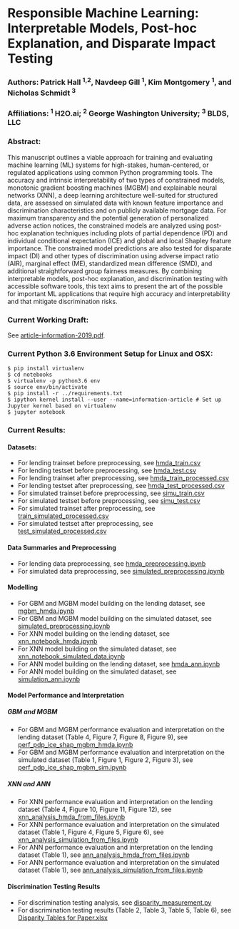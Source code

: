 # Responsible Machine Learning: Interpretable Models, Post-hoc Explanation, and Disparate Impact Testing

### Authors: Patrick Hall <sup>1,2</sup>, Navdeep Gill <sup>1</sup>, Kim Montgomery <sup>1</sup>, and Nicholas Schmidt <sup>3</sup>
### Affiliations: <sup>1</sup> H2O.ai; <sup>2</sup> George Washington University; <sup>3</sup> BLDS, LLC

### Abstract: 
This manuscript outlines a viable approach for training and evaluating machine learning (ML) systems for high-stakes, human-centered, or regulated applications using common Python programming tools. The accuracy and intrinsic interpretability of two types of constrained models, monotonic gradient boosting machines (MGBM) and explainable neural networks (XNN), a deep learning architecture well-suited for structured data, are assessed on simulated data with known feature importance and discrimination characteristics and on publicly available mortgage data. For maximum transparency and the potential generation of personalized adverse action notices, the constrained models are analyzed using post-hoc explanation techniques including plots of partial dependence (PD) and individual conditional expectation (ICE) and global and local Shapley feature importance. The constrained model predictions are also tested for disparate impact (DI) and other types of discrimination using adverse impact ratio (AIR), marginal effect (ME), standardized mean difference (SMD), and additional straightforward group fairness measures. By combining interpretable models, post-hoc explanation, and discrimination testing with accessible software tools, this text aims to present the art of the possible for important ML applications that require high accuracy and interpretability and that mitigate discrimination risks.

### Current Working Draft:

See [article-information-2019.pdf](article-information-2019.pdf).

### Current Python 3.6 Environment Setup for Linux and OSX: 

```
$ pip install virtualenv
$ cd notebooks
$ virtualenv -p python3.6 env
$ source env/bin/activate
$ pip install -r ../requirements.txt
$ ipython kernel install --user --name=information-article # Set up Jupyter kernel based on virtualenv
$ jupyter notebook
```

### Current Results:

#### Datasets:
* For lending trainset before preprocessing, see [hmda_train.csv](https://github.com/h2oai/article-information-2019/blob/master/data/output/hmda_train.csv)
* For lending testset before preprocessing, see [hmda_test.csv](https://github.com/h2oai/article-information-2019/blob/master/data/output/hmda_test.csv)
* For lending trainset after preprocessing, see [hmda_train_processed.csv](https://github.com/h2oai/article-information-2019/blob/master/data/output/hmda_train_processed.csv)
* For lending testset after preprocessing, see [hmda_test_processed.csv](https://github.com/h2oai/article-information-2019/blob/master/data/output/hmda_test_processed.csv)
* For simulated trainset before preprocessing, see [simu_train.csv](https://github.com/h2oai/article-information-2019/blob/master/data/output/simu_train.csv)
* For simulated testset before preprocessing, see [simu_test.csv](https://github.com/h2oai/article-information-2019/blob/master/data/output/simu_test.csv)
* For simulated trainset after preprocessing, see [train_simulated_processed.csv](https://github.com/h2oai/article-information-2019/blob/master/data/output/train_simulated_processed.csv)
* For simulated testset after preprocessing, see [test_simulated_processed.csv](https://github.com/h2oai/article-information-2019/blob/master/data/output/test_simulated_processed.csv)

#### Data Summaries and Preprocessing
* For lending data preprocessing, see [hmda_preprocessing.ipynb](https://github.com/h2oai/article-information-2019/blob/master/notebooks/hmda_preprocessing.ipynb)
* For simulated data preprocessing, see [simulated_preprocessing.ipynb](https://github.com/h2oai/article-information-2019/blob/master/notebooks/simulated_preprocessing.ipynb)

#### Modelling
* For GBM and MGBM model building on the lending dataset, see [mgbm_hmda.ipynb](https://github.com/h2oai/article-information-2019/blob/master/notebooks/mgbm_hmda.ipynb)
* For GBM and MGBM model building on the simulated dataset, see [simulated_preprocessing.ipynb](https://github.com/h2oai/article-information-2019/blob/master/notebooks/simulated_preprocessing.ipynb)
* For XNN model building on the lending dataset, see [xnn_notebook_hmda.ipynb](https://github.com/h2oai/article-information-2019/blob/master/notebooks/xnn_notebook_hmda.ipynb)
* For XNN model building on the simulated dataset, see [xnn_notebook_simulated_data.ipynb](https://github.com/h2oai/article-information-2019/blob/master/notebooks/xnn_notebook_simulated_data.ipynb)
* For ANN model building on the lending dataset, see [hmda_ann.ipynb](https://github.com/h2oai/article-information-2019/blob/master/notebooks/hmda_ann.ipynb)
* For ANN model building on the simulated dataset, see [simulation_ann.ipynb](https://github.com/h2oai/article-information-2019/blob/master/notebooks/simulation_ann.ipynb)

#### Model Performance and Interpretation

##### GBM and MGBM
* For GBM and MGBM performance evaluation and interpretation on the lending dataset (Table 4, Figure 7, Figure 8, Figure 9), see [perf_pdp_ice_shap_mgbm_hmda.ipynb](https://github.com/h2oai/article-information-2019/blob/master/notebooks/perf_pdp_ice_shap_mgbm_hmda.ipynb)
* For GBM and MGBM performance evaluation and interpretation on the simulated dataset (Table 1, Figure 1, Figure 2, Figure 3), see [perf_pdp_ice_shap_mgbm_sim.ipynb](https://github.com/h2oai/article-information-2019/blob/master/notebooks/perf_pdp_ice_shap_mgbm_sim.ipynb)

##### XNN and ANN
* For XNN performance evaluation and interpretation on the lending dataset (Table 4, Figure 10, Figure 11, Figure 12), see [xnn_analysis_hmda_from_files.ipynb](https://github.com/h2oai/article-information-2019/blob/master/notebooks/xnn_analysis_hmda_from_files.ipynb)
* For XNN performance evaluation and interpretation on the simulated dataset (Table 1, Figure 4, Figure 5, Figure 6), see [xnn_analysis_simulation_from_files.ipynb](https://github.com/h2oai/article-information-2019/blob/master/notebooks/xnn_analysis_simulation_from_files.ipynb)
* For ANN performance evaluation and interpretation on the lending dataset (Table 1), see [ann_analysis_hmda_from_files.ipynb](https://github.com/h2oai/article-information-2019/blob/master/notebooks/ann_analysis_hmda_from_files.ipynb)
* For ANN performance evaluation and interpretation on the simulated dataset (Table 1), see [ann_analysis_simulation_from_files.ipynb](https://github.com/h2oai/article-information-2019/blob/master/notebooks/ann_analysis_simulation_from_files.ipynb)

#### Discrimination Testing Results
* For discrimination testing analysis, see [disparity_measurement.py](https://github.com/h2oai/article-information-2019/blob/master/notebooks/scripts/disparity_measurement.py)
* For discrimination testing results (Table 2, Table 3, Table 5, Table 6), see [Disparity Tables for Paper.xlsx](https://github.com/h2oai/article-information-2019/blob/master/data/output/Disparity%20Tables%20for%20Paper.xlsx)


